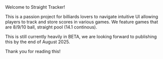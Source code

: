 Welcome to Straight Tracker!

This is a passion project for billiards lovers to navigate intuitive UI allowing players to track and store scores in various games.
We feature games that are 8/9/10 ball, straight pool (14.1 continous).

This is still currently heavily in BETA, we are looking forward to publishing this by the end of August 2025.

Thank you for reading this! 
